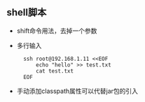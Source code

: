 ## shell脚本
* shift命令用法，去掉一个参数
* 多行输入

        ssh root@192.168.1.11 <<EOF
            echo "hello" >> test.txt
            cat test.txt
        EOF
* 手动添加classpath属性可以代替jar包的引入